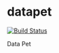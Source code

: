 # datapet
[![Build Status](https://img.shields.io/github/workflow/status/arnodb/datapet/Rust)](https://github.com/arnodb/datapet/actions/workflows/rust.yml)

Data Pet
